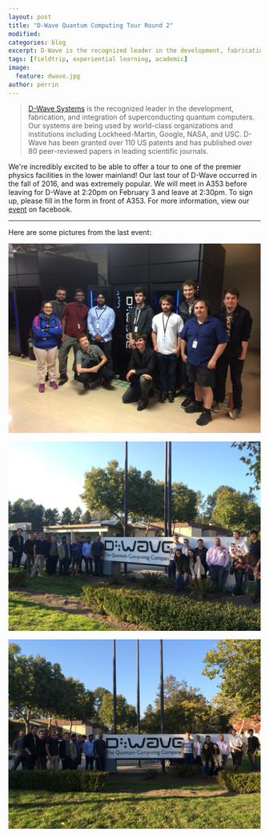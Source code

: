 ```yaml
---
layout: post
title: "D-Wave Quantum Computing Tour Round 2"
modified: 
categories: blog
excerpt: D-Wave is the recognized leader in the development, fabrication, and integration of superconducting quantum computers.
tags: [fieldtrip, experiential learning, academic]
image: 
  feature: dwave.jpg
author: perrin
---
```


><a href="http://www.dwavesys.com/D-Wave">D-Wave Systems</a> is the recognized leader in the development, fabrication, and integration of superconducting quantum computers. Our systems are being used by world-class organizations and institutions including Lockheed-Martin, Google, NASA, and USC. D-Wave has been granted over 110 US patents and has published over 80 peer-reviewed papers in leading scientific journals.

We're incredibly excited to be able to offer a tour to one of the premier physics facilities in the lower mainland! Our last tour of D-Wave occurred in the fall of 2016, and was extremely popular. We will meet in A353 before leaving for D-Wave at 2:20pm on February 3 and leave at 2:30pm. To sign up, please fill in the form in front of A353. For more information, view our <a href="https://www.facebook.com/events/858001340968272/">event</a> on facebook.

---

Here are some pictures from the last event:

![Pic 1](/images/Dwave1.JPG)

![Pic 2](/images/Dwave3.JPG)

![Pic 2](/images/Dwave4.JPG)
